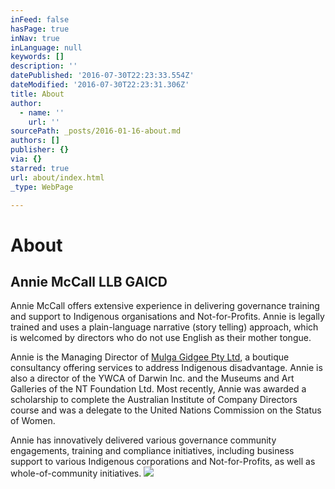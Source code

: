 ```yaml
---
inFeed: false
hasPage: true
inNav: true
inLanguage: null
keywords: []
description: ''
datePublished: '2016-07-30T22:23:33.554Z'
dateModified: '2016-07-30T22:23:31.306Z'
title: About
author:
  - name: ''
    url: ''
sourcePath: _posts/2016-01-16-about.md
authors: []
publisher: {}
via: {}
starred: true
url: about/index.html
_type: WebPage

---
```

# About

## Annie McCall LLB GAICD 

Annie McCall offers extensive experience in delivering governance training and support to Indigenous organisations and Not-for-Profits. Annie is legally trained and uses a plain-language narrative (story telling) approach, which is welcomed by directors who do not use English as their mother tongue. 

Annie is the Managing Director of [Mulga Gidgee Pty Ltd][0], a boutique consultancy offering services to address Indigenous disadvantage. Annie is also a director of the YWCA of Darwin Inc. and the Museums and Art Galleries of the NT Foundation Ltd. Most recently, Annie was awarded a scholarship to complete the Australian Institute of Company Directors course and was a delegate to the United Nations Commission on the Status of Women.

Annie has innovatively delivered various governance community engagements, training and compliance initiatives, including business support to various Indigenous corporations and Not-for-Profits, as well as whole-of-community initiatives.
![](https://s3-us-west-2.amazonaws.com/the-grid-img/p/df4a201291685d913582246eeb89801573625924.jpg)

[0]: http://www.mulgagidgee.com.au/